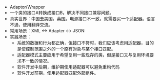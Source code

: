 - Adaptor/Wrapper
- 一个类的接口A转换成接口B，解决不同接口兼容问题。
- 真实世界：中国去美国，英国。电源接口不一致，就需要买一个适配器。语言不通，使用翻译交流。
- 常用场景：XML <-> Adapter <-> JSON
- 实践场景：
  - 系统的数据和行为都正确，但接口不符时，我们应该考虑用适配器，目的是使控制范围之外的一个原有对象与某个接口匹配。
  - 适配器模式主要应用于希望复用一些现存的类，但是接口又与复用环境要求不一致的情况。
  - 软件开发中后期，维护期使用适配器可以避免重构代码
  - 软件开发前期，使用适配器匹配外部组件。

